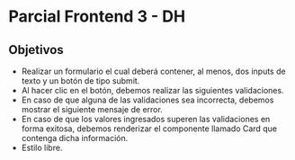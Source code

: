 # Parcial Frontend 3 - DH

## Objetivos

- Realizar un formulario el cual deberá contener, al menos, dos inputs de texto y un botón de tipo submit.
- Al hacer clic en el botón, debemos realizar las siguientes validaciones.
- En caso de que alguna de las validaciones sea incorrecta, debemos mostrar el siguiente mensaje de error.
- En caso de que los valores ingresados superen las validaciones en forma exitosa, debemos renderizar el componente llamado Card que contenga dicha información.
- Estilo libre.
